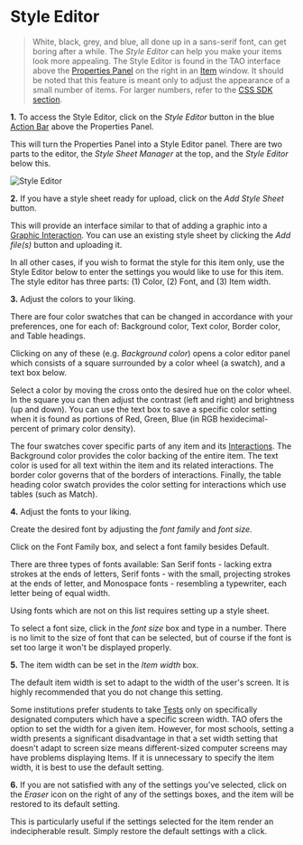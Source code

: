 <!--
created_at: 2016-12-15
authors:         
    - "Catherine Pease"
--> 

# Style Editor

>White, black, grey, and blue, all done up in a sans-serif font, can get boring after a while. The *Style Editor* can help you make your items look more appealing. The Style Editor is found in the TAO interface above the [Properties Panel](../appendix/glossary.md#properties-panel) on the right in an [Item](../appendix/glossary.md#item) window. It should be noted that this feature is meant only to adjust the appearance of a small number of items. For larger numbers, refer to the [CSS SDK section]().

**1.**  To access the Style Editor, click on the *Style Editor* button in the blue [Action Bar](../appendix/glossary.md#action-bar) above the Properties Panel.

This will turn the Properties Panel into a Style Editor panel. There are two parts to the editor, the *Style Sheet Manager* at the top, and the *Style Editor* below this.

![Style Editor](../resources/backend/items/authoring/authoring-206.png)

**2.** If you have a style sheet ready for upload, click on the *Add Style Sheet* button. 

This will provide an interface similar to that of adding a graphic into a [Graphic Interaction](../appendix/glossary.md#graphic-interaction). You can use an existing style sheet by clicking the *Add file(s)* button and uploading it. 

In all other cases, if you wish to format the style for this item only, use the Style Editor below to enter the settings you would like to use for this item. The style editor has three parts: (1) Color, (2) Font, and (3) Item width.

**3.** Adjust the colors to your liking.

There are four color swatches that can be changed in accordance with your preferences, one for each of: Background color, Text color, Border color, and Table headings.

Clicking on any of these (e.g. *Background color*) opens a color editor panel which consists of a square surrounded by a color wheel (a swatch), and a text box below. 

Select a color by moving the cross onto the desired hue on the color wheel. In the square you can then adjust the contrast (left and right) and brightness (up and down). You can use the text box to save a specific color setting when it is found as portions of Red, Green, Blue (in RGB hexidecimal-percent of primary color density).

The four swatches cover specific parts of any item and its [Interactions](../appendix/glossary.md#interaction). The Background color provides the color backing of the entire item. The text color is used for all text within the item and its related interactions. The border color governs that of the borders of interactions. Finally, the table heading color swatch provides the color setting for interactions which use tables (such as Match).

**4.** Adjust the fonts to your liking.

Create the desired font by adjusting the *font family* and *font size*. 

Click on the Font Family box, and select a font family besides Default. 

There are three types of fonts available: San Serif fonts - lacking extra strokes at the ends of letters, Serif fonts - with the small, projecting strokes at the ends of letter, and Monospace fonts - resembling a typewriter, each letter being of equal width. 

Using fonts which are not on this list requires setting up a style sheet.

To select a font size, click in the *font size* box and type in a number.  There is no limit to the size of font that can be selected, but of course if the font is set too large it won't be displayed properly.

**5.** The item width can be set in the *Item width* box.

The default item width is set to adapt to the width of the user's screen. It is highly recommended that you do not change this setting.

Some institutions prefer students to take [Tests](../appendix/glossary.md#test) only on specifically designated computers which have a specific screen width. TAO ofers the option to set the width for a given item. However, for most schools, setting a width presents a significant disadvantage in that a set width setting that doesn't adapt to screen size means different-sized computer screens may have problems displaying Items. If it is unnecessary to specify the item width, it is best to use the default setting.

**6.** If you are not satisfied with any of the settings you've selected, click on the *Eraser* icon on the right of any of the settings boxes, and the item will be restored to its default setting.

This is particularly useful if the settings selected for the item render an indecipherable result. Simply restore the default settings with a click.

